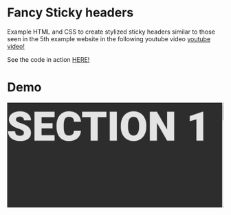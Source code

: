 # Fancy Sticky headers

Example HTML and CSS to create stylized sticky headers similar to those seen in the 5th example website in the following youtube video [youtube video!](https://www.youtube.com/watch?v=slDybGJI1Ao)

See the code in action [HERE!](https://www.mikenyoung.com/css-sticky-headers)

# Demo

![](/example.gif)

